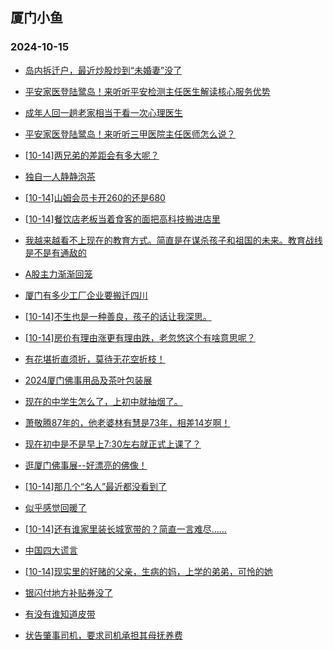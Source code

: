 ## 厦门小鱼 
### 2024-10-15

+ [岛内拆迁户，最近炒股炒到“未婚妻”没了](http://bbs.xmfish.com/read-htm-tid-18250816.html)

+ [平安家医登陆鹭岛！来听听平安检测主任医生解读核心服务优势](http://bbs.xmfish.com/read-htm-tid-18250814.html)

+ [成年人回一趟老家相当于看一次心理医生](http://bbs.xmfish.com/read-htm-tid-18250830.html)

+ [平安家医登陆鹭岛！来听听三甲医院主任医师怎么说？](http://bbs.xmfish.com/read-htm-tid-18250811.html)

+ [[10-14]两兄弟的差距会有多大呢？](http://bbs.xmfish.com/read-htm-tid-18250791.html)

+ [独自一人静静泡茶](http://bbs.xmfish.com/read-htm-tid-18250788.html)

+ [[10-14]山姆会员卡开260的还是680](http://bbs.xmfish.com/read-htm-tid-18250852.html)

+ [[10-14]餐饮店老板当着食客的面把高科技搬进店里](http://bbs.xmfish.com/read-htm-tid-18250804.html)

+ [我越来越看不上现在的教育方式。简直是在谋杀孩子和祖国的未来。教育战线是不是有通敌的](http://bbs.xmfish.com/read-htm-tid-18250845.html)

+ [A股主力渐渐回笼](http://bbs.xmfish.com/read-htm-tid-18250821.html)

+ [厦门有多少工厂企业要搬迁四川](http://bbs.xmfish.com/read-htm-tid-18250980.html)

+ [[10-14]不生也是一种善良，孩子的话让我深思。](http://bbs.xmfish.com/read-htm-tid-18250831.html)

+ [[10-14]房价有理由涨更有理由跌，老忽悠这个有啥意思呢？](http://bbs.xmfish.com/read-htm-tid-18250864.html)

+ [有花堪折直须折，莫待无花空折枝！](http://bbs.xmfish.com/read-htm-tid-18250896.html)

+ [2024厦门佛事用品及茶叶包装展](http://bbs.xmfish.com/read-htm-tid-18250892.html)

+ [现在的中学生怎么了，上初中就抽烟了。](http://bbs.xmfish.com/read-htm-tid-18251010.html)

+ [萧敬腾87年的，他老婆林有慧是73年，相差14岁啊！](http://bbs.xmfish.com/read-htm-tid-18250964.html)

+ [现在初中是不是早上7:30左右就正式上课了？](http://bbs.xmfish.com/read-htm-tid-18250916.html)

+ [逛厦门佛事展--好漂亮的佛像！](http://bbs.xmfish.com/read-htm-tid-18250885.html)

+ [[10-14]那几个“名人”最近都没看到了](http://bbs.xmfish.com/read-htm-tid-18250959.html)

+ [似乎感觉回暖了](http://bbs.xmfish.com/read-htm-tid-18251014.html)

+ [[10-14]还有谁家里装长城宽带的？简直一言难尽……](http://bbs.xmfish.com/read-htm-tid-18250895.html)

+ [中国四大谎言](http://bbs.xmfish.com/read-htm-tid-18251038.html)

+ [[10-14]现实里的好赌的父亲，生病的妈，上学的弟弟，可怜的她](http://bbs.xmfish.com/read-htm-tid-18250955.html)

+ [银闪付地方补贴券没了](http://bbs.xmfish.com/read-htm-tid-18251015.html)

+ [有没有谁知道皮带](http://bbs.xmfish.com/read-htm-tid-18250957.html)

+ [状告肇事司机，要求司机承担其母抚养费](http://bbs.xmfish.com/read-htm-tid-18251045.html)

